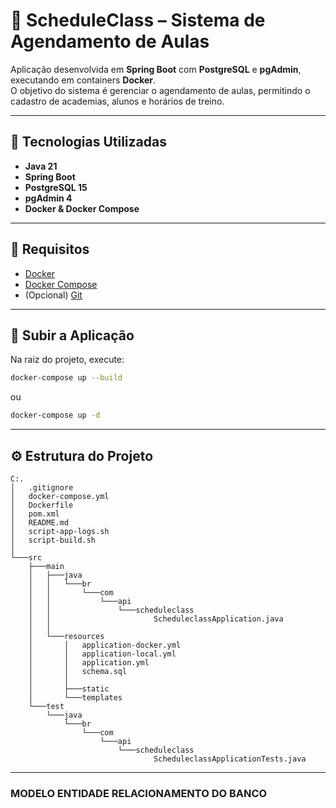 # 🥋 ScheduleClass – Sistema de Agendamento de Aulas

Aplicação desenvolvida em **Spring Boot** com **PostgreSQL** e **pgAdmin**, executando em containers **Docker**.  
O objetivo do sistema é gerenciar o agendamento de aulas, permitindo o cadastro de academias, alunos e horários de treino.

---

## 🚀 Tecnologias Utilizadas

- **Java 21**
- **Spring Boot**
- **PostgreSQL 15**
- **pgAdmin 4**
- **Docker & Docker Compose**

---

## 🧰 Requisitos

- [Docker](https://www.docker.com/)
- [Docker Compose](https://docs.docker.com/compose/)
- (Opcional) [Git](https://git-scm.com/)

---

## 🧩 Subir a Aplicação

Na raiz do projeto, execute:

```bash
docker-compose up --build
```
ou 
```bash
docker-compose up -d
```

---
## ⚙️ Estrutura do Projeto

```
C:.
│   .gitignore
│   docker-compose.yml
│   Dockerfile
│   pom.xml
│   README.md
│   script-app-logs.sh
│   script-build.sh
│
└───src
    ├───main
    │   ├───java
    │   │   └───br
    │   │       └───com
    │   │           └───api
    │   │               └───scheduleclass
    │   │                       ScheduleclassApplication.java
    │   │
    │   └───resources
    │       │   application-docker.yml
    │       │   application-local.yml
    │       │   application.yml
    │       │   schema.sql
    │       │
    │       ├───static
    │       └───templates
    └───test
        └───java
            └───br
                └───com
                    └───api
                        └───scheduleclass
                                ScheduleclassApplicationTests.java
```


---

### MODELO ENTIDADE RELACIONAMENTO DO BANCO
